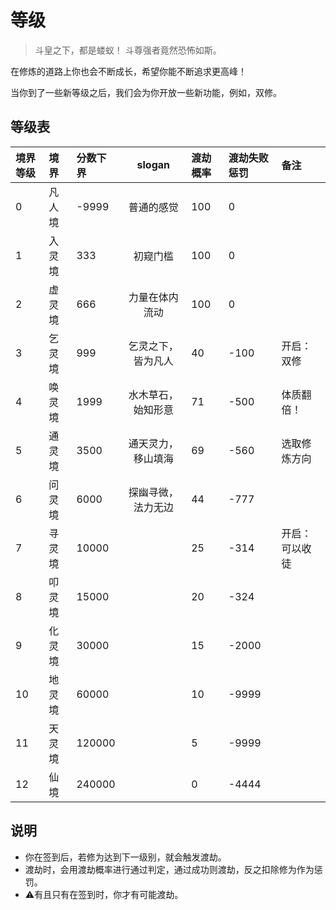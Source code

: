 # 等级
> 斗皇之下，都是蝼蚁！
> 斗尊强者竟然恐怖如斯。

在修炼的道路上你也会不断成长，希望你能不断追求更高峰！

当你到了一些新等级之后，我们会为你开放一些新功能，例如，双修。

## 等级表

| 境界等级	| 境界						| 分数下界	|        slogan			| 渡劫概率	| 渡劫失败惩罚	| 备注				|
| :-------	| :----------------------	| :-------	| :------------------:	| :-------	| :-----------	| :-----------------|
| 0			| 凡人境					| -9999		|      普通的感觉		| 100		| 0				|					|
| 1			| 入灵境					| 333		|       初窥门槛		| 100		| 0				|					|
| 2			| 虚灵境					| 666		|    力量在体内流动		| 100		| 0				|					|
| 3			| 乞灵境					| 999		|  乞灵之下，皆为凡人	| 40		| -100			| 开启：双修		|
| 4			| 唤灵境					| 1999		|  水木草石，始知形意	| 71		| -500			| 体质翻倍！		|
| 5			| 通灵境					| 3500		| 通天灵力，  移山填海	| 69		| -560			| 选取修炼方向		|
| 6			| 问灵境					| 6000		| 探幽寻微，  法力无边	| 44		| -777			|					|
| 7			| 寻灵境					| 10000		|						| 25		| -314			| 开启：可以收徒	|
| 8			| 叩灵境					| 15000		|						| 20		| -324			|					|
| 9			| 化灵境					| 30000		|						| 15		| -2000			|					|
| 10		| 地灵境					| 60000		|						| 10		| -9999			|					|
| 11		| 天灵境					| 120000	|						| 5			| -9999			|					|
| 12		| 仙境						| 240000	|						| 0			| -4444			|					|

## 说明
+ 你在签到后，若修为达到下一级别，就会触发渡劫。
+ 渡劫时，会用渡劫概率进行通过判定，通过成功则渡劫，反之扣除修为作为惩罚。
+ ⚠有且只有在签到时，你才有可能渡劫。
